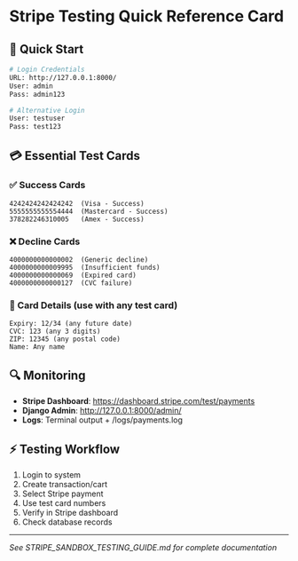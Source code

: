 # Stripe Testing Quick Reference Card

## 🚀 Quick Start
```bash
# Login Credentials
URL: http://127.0.0.1:8000/
User: admin
Pass: admin123

# Alternative Login
User: testuser  
Pass: test123
```

## 💳 Essential Test Cards

### ✅ Success Cards
```
4242424242424242  (Visa - Success)
5555555555554444  (Mastercard - Success)
378282246310005   (Amex - Success)
```

### ❌ Decline Cards  
```
4000000000000002  (Generic decline)
4000000000009995  (Insufficient funds)
4000000000000069  (Expired card)
4000000000000127  (CVC failure)
```

### 📝 Card Details (use with any test card)
```
Expiry: 12/34 (any future date)
CVC: 123 (any 3 digits)
ZIP: 12345 (any postal code)
Name: Any name
```

## 🔍 Monitoring
- **Stripe Dashboard**: https://dashboard.stripe.com/test/payments
- **Django Admin**: http://127.0.0.1:8000/admin/
- **Logs**: Terminal output + /logs/payments.log

## ⚡ Testing Workflow
1. Login to system
2. Create transaction/cart
3. Select Stripe payment
4. Use test card numbers
5. Verify in Stripe dashboard
6. Check database records

---
*See STRIPE_SANDBOX_TESTING_GUIDE.md for complete documentation*
